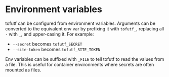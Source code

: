 # Environment variables

tofutf can be configured from environment variables. Arguments can be converted to the equivalent env var by prefixing
it with `tofutf_`, replacing all `-` with `_`, and upper-casing it. For example:

- `--secret` becomes `tofutf_SECRET`
- `--site-token` becomes `tofutf_SITE_TOKEN`

Env variables can be suffixed with `_FILE` to tell tofutf to read the values from a file. This is useful for container
environments where secrets are often mounted as files.
